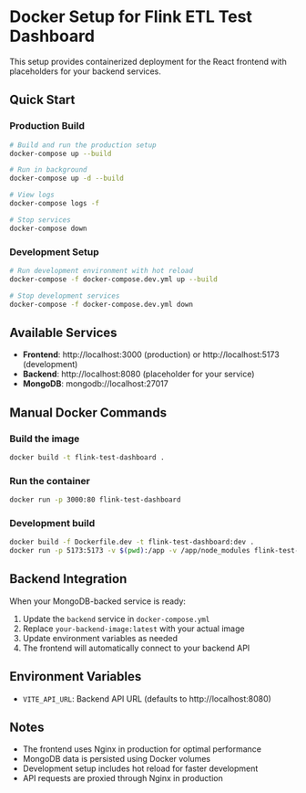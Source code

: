 
# Docker Setup for Flink ETL Test Dashboard

This setup provides containerized deployment for the React frontend with placeholders for your backend services.

## Quick Start

### Production Build
```bash
# Build and run the production setup
docker-compose up --build

# Run in background
docker-compose up -d --build

# View logs
docker-compose logs -f

# Stop services
docker-compose down
```

### Development Setup
```bash
# Run development environment with hot reload
docker-compose -f docker-compose.dev.yml up --build

# Stop development services
docker-compose -f docker-compose.dev.yml down
```

## Available Services

- **Frontend**: http://localhost:3000 (production) or http://localhost:5173 (development)
- **Backend**: http://localhost:8080 (placeholder for your service)
- **MongoDB**: mongodb://localhost:27017

## Manual Docker Commands

### Build the image
```bash
docker build -t flink-test-dashboard .
```

### Run the container
```bash
docker run -p 3000:80 flink-test-dashboard
```

### Development build
```bash
docker build -f Dockerfile.dev -t flink-test-dashboard:dev .
docker run -p 5173:5173 -v $(pwd):/app -v /app/node_modules flink-test-dashboard:dev
```

## Backend Integration

When your MongoDB-backed service is ready:

1. Update the `backend` service in `docker-compose.yml`
2. Replace `your-backend-image:latest` with your actual image
3. Update environment variables as needed
4. The frontend will automatically connect to your backend API

## Environment Variables

- `VITE_API_URL`: Backend API URL (defaults to http://localhost:8080)

## Notes

- The frontend uses Nginx in production for optimal performance
- MongoDB data is persisted using Docker volumes
- Development setup includes hot reload for faster development
- API requests are proxied through Nginx in production
